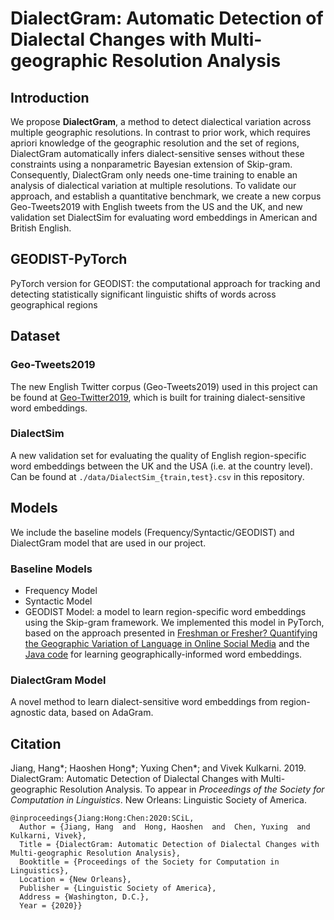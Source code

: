 # DialectGram: Automatic Detection of Dialectal Changes with Multi-geographic Resolution Analysis

## Introduction
We propose **DialectGram**, a method to detect dialectical variation across multiple geographic resolutions. In contrast to prior work, which requires apriori knowledge of the geographic resolution and the set of regions,  DialectGram automatically infers dialect-sensitive senses without these constraints using a nonparametric Bayesian extension of Skip-gram. Consequently, DialectGram only needs one-time training to enable an analysis of dialectical variation at multiple resolutions. To validate our approach, and establish a quantitative benchmark, we create a new corpus Geo-Tweets2019 with English tweets from the US and the UK, and new validation set DialectSim for evaluating word embeddings in American and British English. 

## GEODIST-PyTorch
PyTorch version for GEODIST: the computational approach for tracking and detecting statistically significant linguistic shifts of words across geographical regions

## Dataset
### Geo-Tweets2019
The new English Twitter corpus (Geo-Tweets2019) used in this project can be found at [Geo-Twitter2019](https://github.com/emoryjianghang/Geo-Twitter2019), which is built for training dialect-sensitive word embeddings.

### DialectSim
A new validation set for evaluating the quality of English region-specific word embeddings between the UK and the USA (i.e. at the country level). Can be found at `./data/DialectSim_{train,test}.csv` in this repository.

## Models
We include the baseline models (Frequency/Syntactic/GEODIST) and DialectGram model that are used in our project.
### Baseline Models
  - Frequency Model
  - Syntactic Model
  - GEODIST Model: a model to learn region-specific word embeddings using the Skip-gram framework. We implemented this model in PyTorch, based on the approach presented in [Freshman or Fresher? Quantifying the Geographic Variation of Language in Online Social Media](https://arxiv.org/pdf/1510.06786.pdf) and the [Java code](https://github.com/dbamman/geoSGLM) for learning geographically-informed word embeddings. 

### DialectGram Model 
A novel method to learn dialect-sensitive word embeddings from region-agnostic data, based on AdaGram.


## Citation
Jiang, Hang*; Haoshen Hong*; Yuxing Chen*; and Vivek Kulkarni. 2019. DialectGram: Automatic Detection of Dialectal Changes with Multi-geographic Resolution Analysis. To appear in *Proceedings of the Society for Computation in Linguistics*. New Orleans: Linguistic Society of America. 

```
@inproceedings{Jiang:Hong:Chen:2020:SCiL,
  Author = {Jiang, Hang  and  Hong, Haoshen  and  Chen, Yuxing  and  Kulkarni, Vivek},
  Title = {DialectGram: Automatic Detection of Dialectal Changes with Multi-geographic Resolution Analysis},
  Booktitle = {Proceedings of the Society for Computation in Linguistics},
  Location = {New Orleans},
  Publisher = {Linguistic Society of America},
  Address = {Washington, D.C.},
  Year = {2020}}
```
